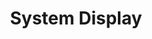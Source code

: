 ---
template: ComponentGroup
title: System Display
intro: Intro
slug: components/web/systemdisplay/

---